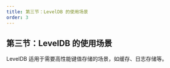 ```yaml
---
title: 第三节：LevelDB 的使用场景
order: 3
---
```


## 第三节：LevelDB 的使用场景

LevelDB 适用于需要高性能键值存储的场景，如缓存、日志存储等。
